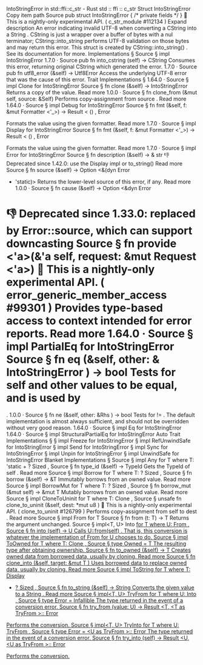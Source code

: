IntoStringError in std::ffi::c_str - Rust
std
::
ffi
::
c_str
Struct
IntoStringError
Copy item path
Source
pub struct IntoStringError {
/* private fields */
}
🔬
This is a nightly-only experimental API. (
c_str_module
#112134
)
Expand description
An error indicating invalid UTF-8 when converting a
CString
into a
String
.
CString
is just a wrapper over a buffer of bytes with a nul terminator;
CString::into_string
performs UTF-8 validation on those bytes and may
return this error.
This
struct
is created by
CString::into_string()
. See
its documentation for more.
Implementations
§
Source
§
impl
IntoStringError
1.7.0
·
Source
pub fn
into_cstring
(self) ->
CString
Consumes this error, returning original
CString
which generated the
error.
1.7.0
·
Source
pub fn
utf8_error
(&self) ->
Utf8Error
Access the underlying UTF-8 error that was the cause of this error.
Trait Implementations
§
1.64.0
·
Source
§
impl
Clone
for
IntoStringError
Source
§
fn
clone
(&self) ->
IntoStringError
Returns a copy of the value.
Read more
1.0.0
·
Source
§
fn
clone_from
(&mut self, source: &Self)
Performs copy-assignment from
source
.
Read more
1.64.0
·
Source
§
impl
Debug
for
IntoStringError
Source
§
fn
fmt
(&self, f: &mut
Formatter
<'_>) ->
Result
<
()
,
Error
>
Formats the value using the given formatter.
Read more
1.7.0
·
Source
§
impl
Display
for
IntoStringError
Source
§
fn
fmt
(&self, f: &mut
Formatter
<'_>) ->
Result
<
()
,
Error
>
Formats the value using the given formatter.
Read more
1.7.0
·
Source
§
impl
Error
for
IntoStringError
Source
§
fn
description
(&self) -> &
str
👎
Deprecated since 1.42.0: use the Display impl or to_string()
Read more
Source
§
fn
source
(&self) ->
Option
<&(dyn
Error
+ 'static)>
Returns the lower-level source of this error, if any.
Read more
1.0.0
·
Source
§
fn
cause
(&self) ->
Option
<&dyn
Error
>
👎
Deprecated since 1.33.0: replaced by Error::source, which can support downcasting
Source
§
fn
provide
<'a>(&'a self, request: &mut
Request
<'a>)
🔬
This is a nightly-only experimental API. (
error_generic_member_access
#99301
)
Provides type-based access to context intended for error reports.
Read more
1.64.0
·
Source
§
impl
PartialEq
for
IntoStringError
Source
§
fn
eq
(&self, other: &
IntoStringError
) ->
bool
Tests for
self
and
other
values to be equal, and is used by
==
.
1.0.0
·
Source
§
fn
ne
(&self, other:
&Rhs
) ->
bool
Tests for
!=
. The default implementation is almost always sufficient,
and should not be overridden without very good reason.
1.64.0
·
Source
§
impl
Eq
for
IntoStringError
1.64.0
·
Source
§
impl
StructuralPartialEq
for
IntoStringError
Auto Trait Implementations
§
§
impl
Freeze
for
IntoStringError
§
impl
RefUnwindSafe
for
IntoStringError
§
impl
Send
for
IntoStringError
§
impl
Sync
for
IntoStringError
§
impl
Unpin
for
IntoStringError
§
impl
UnwindSafe
for
IntoStringError
Blanket Implementations
§
Source
§
impl<T>
Any
for T
where
    T: 'static + ?
Sized
,
Source
§
fn
type_id
(&self) ->
TypeId
Gets the
TypeId
of
self
.
Read more
Source
§
impl<T>
Borrow
<T> for T
where
    T: ?
Sized
,
Source
§
fn
borrow
(&self) ->
&T
Immutably borrows from an owned value.
Read more
Source
§
impl<T>
BorrowMut
<T> for T
where
    T: ?
Sized
,
Source
§
fn
borrow_mut
(&mut self) ->
&mut T
Mutably borrows from an owned value.
Read more
Source
§
impl<T>
CloneToUninit
for T
where
    T:
Clone
,
Source
§
unsafe fn
clone_to_uninit
(&self, dest:
*mut
u8
)
🔬
This is a nightly-only experimental API. (
clone_to_uninit
#126799
)
Performs copy-assignment from
self
to
dest
.
Read more
Source
§
impl<T>
From
<T> for T
Source
§
fn
from
(t: T) -> T
Returns the argument unchanged.
Source
§
impl<T, U>
Into
<U> for T
where
    U:
From
<T>,
Source
§
fn
into
(self) -> U
Calls
U::from(self)
.
That is, this conversion is whatever the implementation of
From
<T> for U
chooses to do.
Source
§
impl<T>
ToOwned
for T
where
    T:
Clone
,
Source
§
type
Owned
= T
The resulting type after obtaining ownership.
Source
§
fn
to_owned
(&self) -> T
Creates owned data from borrowed data, usually by cloning.
Read more
Source
§
fn
clone_into
(&self, target:
&mut T
)
Uses borrowed data to replace owned data, usually by cloning.
Read more
Source
§
impl<T>
ToString
for T
where
    T:
Display
+ ?
Sized
,
Source
§
fn
to_string
(&self) ->
String
Converts the given value to a
String
.
Read more
Source
§
impl<T, U>
TryFrom
<U> for T
where
    U:
Into
<T>,
Source
§
type
Error
=
Infallible
The type returned in the event of a conversion error.
Source
§
fn
try_from
(value: U) ->
Result
<T, <T as
TryFrom
<U>>::
Error
>
Performs the conversion.
Source
§
impl<T, U>
TryInto
<U> for T
where
    U:
TryFrom
<T>,
Source
§
type
Error
= <U as
TryFrom
<T>>::
Error
The type returned in the event of a conversion error.
Source
§
fn
try_into
(self) ->
Result
<U, <U as
TryFrom
<T>>::
Error
>
Performs the conversion.